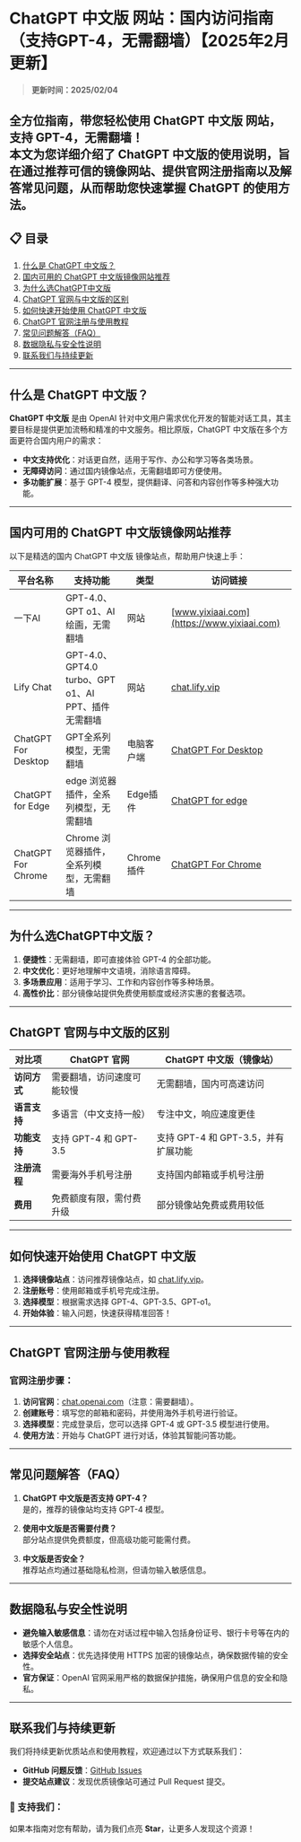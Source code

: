 # ChatGPT 中文版 网站：国内访问指南（支持GPT-4，无需翻墙）【2025年2月更新】
> **更新时间：2025/02/04**  


**全方位指南，带您轻松使用 ChatGPT 中文版 网站，支持 GPT-4，无需翻墙！**  
本文为您详细介绍了 ChatGPT 中文版的使用说明，旨在通过推荐可信的镜像网站、提供官网注册指南以及解答常见问题，从而帮助您快速掌握 ChatGPT 的使用方法。
---

## 📋 目录
1. [什么是 ChatGPT 中文版？](#什么是-chatgpt-中文版)  
2. [国内可用的 ChatGPT 中文版镜像网站推荐](#国内可用的-chatgpt-中文版镜像网站推荐)  
3. [为什么选ChatGPT中文版](#为什么选chatgpt中文版)  
4. [ChatGPT 官网与中文版的区别](#chatgpt-官网与中文版的区别)  
5. [如何快速开始使用 ChatGPT 中文版](#如何快速开始使用-chatgpt-中文版)  
6. [ChatGPT 官网注册与使用教程](#chatgpt-官网注册与使用教程)  
7. [常见问题解答（FAQ）](#常见问题解答faq)  
8. [数据隐私与安全性说明](#数据隐私与安全性说明)  
9. [联系我们与持续更新](#联系我们与持续更新)  

---

## 什么是 ChatGPT 中文版？

**ChatGPT 中文版** 是由 OpenAI 针对中文用户需求优化开发的智能对话工具，其主要目标是提供更加流畅和精准的中文服务。相比原版，ChatGPT 中文版在多个方面更符合国内用户的需求：

- **中文支持优化**：对话更自然，适用于写作、办公和学习等各类场景。
- **无障碍访问**：通过国内镜像站点，无需翻墙即可方便使用。
- **多功能扩展**：基于 GPT-4 模型，提供翻译、问答和内容创作等多种强大功能。

---

## 国内可用的 ChatGPT 中文版镜像网站推荐

以下是精选的国内 ChatGPT 中文版 镜像站点，帮助用户快速上手：

| 平台名称 | 支持功能 | 类型 | 访问链接 |
| -------- | ------- | ------- | ---- |
| 一下AI | GPT-4.0、GPT o1、AI绘画，无需翻墙 | 网站 | [www.yixiaai.com](https://www.yixiaai.com) |
| Lify Chat | GPT-4.0、GPT4.0 turbo、GPT o1、AI PPT、插件 无需翻墙| 网站 | [chat.lify.vip](https://chat.lify.vip) |
| ChatGPT For Desktop | GPT全系列模型，无需翻墙 | 电脑客户端 | [ChatGPT For Desktop](https://chatknow.lify.vip/software/AI%E6%99%BA%E6%85%A7%E5%B2%9B_1.0.0_x64_zh-CN.msi) |
| ChatGPT for Edge | edge 浏览器插件，全系列模型，无需翻墙 | Edge插件 | [ChatGPT for edge](https://microsoftedge.microsoft.com/addons/detail/chatgpt%E4%B8%AD%E6%96%87%E7%89%88%EF%BC%88%E4%B8%AD%E6%96%87%E7%95%8C%E9%9D%A2%E3%80%81%E5%AF%B9%E8%AF%9D%E3%80%81%E5%86%99%E4%BD%9C%E3%80%81%E7%BB%98%E7%94%BB/lmlenkgcieicbnpobkhmpcgmamahahil) |
| ChatGPT For Chrome | Chrome 浏览器插件，全系列模型，无需翻墙 | Chrome插件 | [ChatGPT For Chrome](https://chromewebstore.google.com/detail/chatgpt%E4%B8%AD%E6%96%87%E7%89%88%EF%BC%88ai-%E6%99%BA%E6%85%A7%E5%B2%9B%EF%BC%89/jffjfhngfgcglmjjpakgekefpegmhkll?hl=zh-CN&utm_source=ext_sidebar) |
---

## 为什么选ChatGPT中文版？

1. **便捷性**：无需翻墙，即可直接体验 GPT-4 的全部功能。
2. **中文优化**：更好地理解中文语境，消除语言障碍。
3. **多场景应用**：适用于学习、工作和内容创作等多种场景。
4. **高性价比**：部分镜像站提供免费使用额度或经济实惠的套餐选项。

---

## ChatGPT 官网与中文版的区别

| 对比项              | ChatGPT 官网                | ChatGPT 中文版（镜像站）       |
|---------------------|-----------------------------|--------------------------------|
| **访问方式**        | 需要翻墙，访问速度可能较慢   | 无需翻墙，国内可高速访问         |
| **语言支持**        | 多语言（中文支持一般）       | 专注中文，响应速度更佳            |
| **功能支持**        | 支持 GPT-4 和 GPT-3.5        | 支持 GPT-4 和 GPT-3.5，并有扩展功能 |
| **注册流程**        | 需要海外手机号注册           | 支持国内邮箱或手机号注册           |
| **费用**            | 免费额度有限，需付费升级     | 部分镜像站免费或费用较低           |

---

## 如何快速开始使用 ChatGPT 中文版

1. **选择镜像站点**：访问推荐镜像站点，如 [chat.lify.vip](https://chat.lify.vip)。  
2. **注册账号**：使用邮箱或手机号完成注册。  
3. **选择模型**：根据需求选择 GPT-4、GPT-3.5、GPT-o1。  
4. **开始体验**：输入问题，快速获得精准回答！  

---

## ChatGPT 官网注册与使用教程

### 官网注册步骤：

1. **访问官网**：[chat.openai.com](https://chat.openai.com)（注意：需要翻墙）。
2. **创建账号**：填写您的邮箱和密码，并使用海外手机号进行验证。
3. **选择模型**：完成登录后，您可以选择 GPT-4 或 GPT-3.5 模型进行使用。
4. **使用方法**：开始与 ChatGPT 进行对话，体验其智能问答功能。

---

## 常见问题解答（FAQ）

1. **ChatGPT 中文版是否支持 GPT-4？**  
   是的，推荐的镜像站均支持 GPT-4 模型。

2. **使用中文版是否需要付费？**  
   部分站点提供免费额度，但高级功能可能需付费。

3. **中文版是否安全？**  
   推荐站点均通过基础隐私检测，但请勿输入敏感信息。  

---

## 数据隐私与安全性说明

- **避免输入敏感信息**：请勿在对话过程中输入包括身份证号、银行卡号等在内的敏感个人信息。
- **选择安全站点**：优先选择使用 HTTPS 加密的镜像站点，确保数据传输的安全性。
- **官方保证**：OpenAI 官网采用严格的数据保护措施，确保用户信息的安全和隐私。

---

## 联系我们与持续更新

我们将持续更新优质站点和使用教程，欢迎通过以下方式联系我们：  
- **GitHub 问题反馈**：[GitHub Issues](https://github.com/ChatGPT-chinese-site/ChatGPT-chinese-site/issues)  
- **提交站点建议**：发现优质镜像站可通过 Pull Request 提交。  

### 🌟 支持我们：  
如果本指南对您有帮助，请为我们点亮 **Star**，让更多人发现这个资源！
